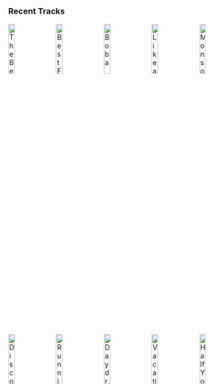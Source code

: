 ### Recent Tracks
[<img src='https://lastfm.freetls.fastly.net/i/u/300x300/2a96cbd8b46e442fc41c2b86b821562f.png' width='16%' height='16%' alt='The Best Days (feat. Tabitha)'>](https://www.last.fm/music/sam%2bfeldt/_/the%2bbest%2bdays%2b%2528feat.%2btabitha%2529)&nbsp;&nbsp;&nbsp;&nbsp;[<img src='https://lastfm.freetls.fastly.net/i/u/300x300/2a96cbd8b46e442fc41c2b86b821562f.png' width='16%' height='16%' alt='Best For You (feat. Selah Ford)'>](https://www.last.fm/music/trivecta/_/best%2bfor%2byou%2b%2528feat.%2bselah%2bford%2529)&nbsp;&nbsp;&nbsp;&nbsp;[<img src='https://lastfm.freetls.fastly.net/i/u/300x300/b1b27f9974ddb231791757cb12511c44.jpg' width='16%' height='16%' alt='Boba'>](https://www.last.fm/music/lincoln%2bjesser/_/boba)&nbsp;&nbsp;&nbsp;&nbsp;[<img src='https://lastfm.freetls.fastly.net/i/u/300x300/e16543fb01c37aeb27a721249ddff104.jpg' width='16%' height='16%' alt='Like a Dog Chasing Cars'>](https://www.last.fm/music/hans%2bzimmer/_/like%2ba%2bdog%2bchasing%2bcars)&nbsp;&nbsp;&nbsp;&nbsp;[<img src='https://lastfm.freetls.fastly.net/i/u/300x300/7c19c957815d4dbfddaaf3a6662e16e2.jpg' width='16%' height='16%' alt='Monsoon Deserts/Canyonlands'>](https://www.last.fm/music/jacob%2bshea/_/monsoon%2bdeserts%252fcanyonlands)&nbsp;&nbsp;&nbsp;&nbsp;<br>[<img src='https://lastfm.freetls.fastly.net/i/u/300x300/8420424571734a83ad96dac49f925065.png' width='16%' height='16%' alt='Discombobulate'>](https://www.last.fm/music/hans%2bzimmer/_/discombobulate)&nbsp;&nbsp;&nbsp;&nbsp;[<img src='https://lastfm.freetls.fastly.net/i/u/300x300/023b55185e1cb8c6be28eeee580e2472.jpg' width='16%' height='16%' alt='Running on Raindrops'>](https://www.last.fm/music/james%2bnewton%2bhoward/_/running%2bon%2braindrops)&nbsp;&nbsp;&nbsp;&nbsp;[<img src='https://lastfm.freetls.fastly.net/i/u/300x300/71ad64631db47adb05fc5ab85815027b.jpg' width='16%' height='16%' alt='Daydreamer'>](https://www.last.fm/music/aurora/_/daydreamer)&nbsp;&nbsp;&nbsp;&nbsp;[<img src='https://lastfm.freetls.fastly.net/i/u/300x300/c87ad5f12dccd1a0089841c67b72b955.jpg' width='16%' height='16%' alt='Vacation'>](https://www.last.fm/music/truslow/_/vacation)&nbsp;&nbsp;&nbsp;&nbsp;[<img src='https://lastfm.freetls.fastly.net/i/u/300x300/2c78acb3a64c5686f51e3ee6f8708a65.jpg' width='16%' height='16%' alt='Half Your Age'>](https://www.last.fm/music/joywave/_/half%2byour%2bage)&nbsp;&nbsp;&nbsp;&nbsp;<br>